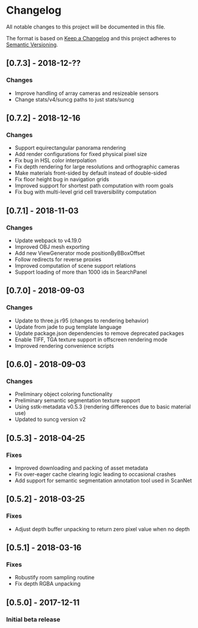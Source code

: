# Changelog
All notable changes to this project will be documented in this file.

The format is based on [Keep a Changelog](http://keepachangelog.com/en/1.0.0/)
and this project adheres to [Semantic Versioning](http://semver.org/spec/v2.0.0.html).

## [0.7.3] - 2018-12-??
### Changes
- Improve handling of array cameras and resizeable sensors
- Change stats/v4/suncg paths to just stats/suncg

## [0.7.2] - 2018-12-16
### Changes
- Support equirectangular panorama rendering
- Add render configurations for fixed physical pixel size
- Fix bug in HSL color interpolation
- Fix depth rendering for large resolutions and orthographic cameras
- Make materials front-sided by default instead of double-sided
- Fix floor height bug in navigation grids
- Improved support for shortest path computation with room goals
- Fix bug with multi-level grid cell traversibility computation

## [0.7.1] - 2018-11-03
### Changes
- Update webpack to v4.19.0
- Improved OBJ mesh exporting
- Add new ViewGenerator mode positionByBBoxOffset
- Follow redirects for reverse proxies
- Improved computation of scene support relations
- Support loading of more than 1000 ids in SearchPanel

## [0.7.0] - 2018-09-03
### Changes
- Update to three.js r95 (changes to rendering behavior)
- Update from jade to pug template language
- Update package.json dependencies to remove deprecated packages
- Enable TIFF, TGA texture support in offscreen rendering mode
- Improved rendering convenience scripts

## [0.6.0] - 2018-09-03
### Changes
- Preliminary object coloring functionality
- Preliminary semantic segmentation texture support
- Using sstk-metadata v0.5.3 (rendering differences due to basic material use)
- Updated to suncg version v2

## [0.5.3] - 2018-04-25
### Fixes
- Improved downloading and packing of asset metadata
- Fix over-eager cache clearing logic leading to occasional crashes
- Add support for semantic segmentation annotation tool used in ScanNet

## [0.5.2] - 2018-03-25
### Fixes
- Adjust depth buffer unpacking to return zero pixel value when no depth

## [0.5.1] - 2018-03-16
### Fixes
- Robustify room sampling routine
- Fix depth RGBA unpacking

## [0.5.0] - 2017-12-11
### Initial beta release
